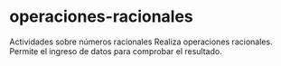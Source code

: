 # operaciones-racionales
Actividades sobre números racionales
Realiza operaciones racionales. Permite el ingreso de datos para comprobar el resultado.
